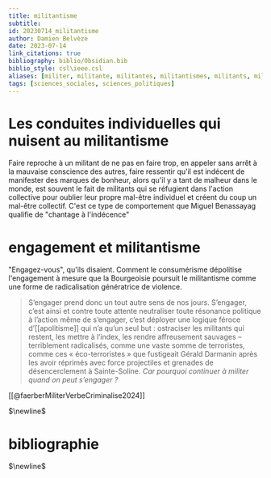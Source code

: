 ```yaml
---
title: militantisme
subtitle:
id: 20230714_militantisme
author: Damien Belvèze
date: 2023-07-14
link_citations: true
bibliography: biblio/Obsidian.bib
biblio_style: csl\ieee.csl
aliases: [militer, militante, militantes, militantismes, militants, militent, ]
tags: [sciences_sociales, sciences_politiques]
---
```



# Les conduites individuelles qui nuisent au militantisme

Faire reproche à un militant de ne pas en faire trop, en appeler sans arrêt à la mauvaise conscience des autres, faire ressentir qu'il est indécent de manifester des marques de bonheur, alors qu'il y a tant de malheur dans le monde, est souvent le fait de militants qui se réfugient dans l'action collective pour oublier leur propre mal-être individuel et créent du coup un mal-être collectif. C'est ce type de comportement que Miguel Benassayag qualifie de "chantage à l'indécence"

# engagement et militantisme

"Engagez-vous", qu'ils disaient. Comment le consumérisme dépolitise l'engagement à mesure que la Bourgeoisie poursuit le militantisme comme une forme de radicalisation génératrice de violence. 

>S’engager prend donc un tout autre sens de nos jours. S’engager, c’est ainsi et contre toute attente neutraliser toute résonance politique à l’action même de s’engager, c’est déployer une logique féroce d’[[apolitisme]] qui n’a qu’un seul but : ostraciser les militants qui restent, les mettre à l’index, les rendre affreusement sauvages – terriblement radicalisés, comme une vaste somme de terroristes, comme ces « éco-terroristes » que fustigeait Gérald Darmanin après les avoir réprimés avec force projectiles et grenades de désencerclement à Sainte-Soline. _Car pourquoi continuer à militer quand on peut s’engager ?_

[[@faerberMiliterVerbeCriminalise2024]]

$\newline$
# bibliographie
$\newline$






